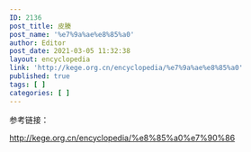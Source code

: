 ```yaml
---
ID: 2136
post_title: 皮腠
post_name: '%e7%9a%ae%e8%85%a0'
author: Editor
post_date: 2021-03-05 11:32:38
layout: encyclopedia
link: 'http://kege.org.cn/encyclopedia/%e7%9a%ae%e8%85%a0'
published: true
tags: [ ]
categories: [ ]
---
```

参考链接：

http://kege.org.cn/encyclopedia/%e8%85%a0%e7%90%86